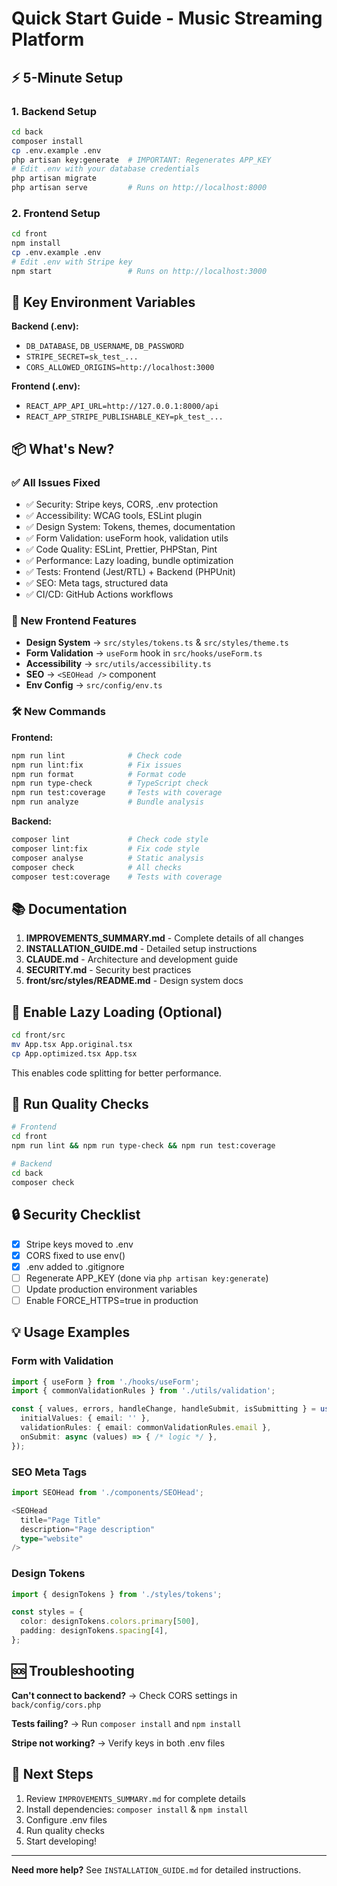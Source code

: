 # Quick Start Guide - Music Streaming Platform

## ⚡ 5-Minute Setup

### 1. Backend Setup
```bash
cd back
composer install
cp .env.example .env
php artisan key:generate  # IMPORTANT: Regenerates APP_KEY
# Edit .env with your database credentials
php artisan migrate
php artisan serve         # Runs on http://localhost:8000
```

### 2. Frontend Setup
```bash
cd front
npm install
cp .env.example .env
# Edit .env with Stripe key
npm start                 # Runs on http://localhost:3000
```

## 🔑 Key Environment Variables

**Backend (.env):**
- `DB_DATABASE`, `DB_USERNAME`, `DB_PASSWORD`
- `STRIPE_SECRET=sk_test_...`
- `CORS_ALLOWED_ORIGINS=http://localhost:3000`

**Frontend (.env):**
- `REACT_APP_API_URL=http://127.0.0.1:8000/api`
- `REACT_APP_STRIPE_PUBLISHABLE_KEY=pk_test_...`

## 📦 What's New?

### ✅ All Issues Fixed
- ✅ Security: Stripe keys, CORS, .env protection
- ✅ Accessibility: WCAG tools, ESLint plugin
- ✅ Design System: Tokens, themes, documentation
- ✅ Form Validation: useForm hook, validation utils
- ✅ Code Quality: ESLint, Prettier, PHPStan, Pint
- ✅ Performance: Lazy loading, bundle optimization
- ✅ Tests: Frontend (Jest/RTL) + Backend (PHPUnit)
- ✅ SEO: Meta tags, structured data
- ✅ CI/CD: GitHub Actions workflows

### 🎨 New Frontend Features
- **Design System** → `src/styles/tokens.ts` & `src/styles/theme.ts`
- **Form Validation** → `useForm` hook in `src/hooks/useForm.ts`
- **Accessibility** → `src/utils/accessibility.ts`
- **SEO** → `<SEOHead />` component
- **Env Config** → `src/config/env.ts`

### 🛠️ New Commands

**Frontend:**
```bash
npm run lint              # Check code
npm run lint:fix          # Fix issues
npm run format            # Format code
npm run type-check        # TypeScript check
npm run test:coverage     # Tests with coverage
npm run analyze           # Bundle analysis
```

**Backend:**
```bash
composer lint             # Check code style
composer lint:fix         # Fix code style
composer analyse          # Static analysis
composer check            # All checks
composer test:coverage    # Tests with coverage
```

## 📚 Documentation

1. **IMPROVEMENTS_SUMMARY.md** - Complete details of all changes
2. **INSTALLATION_GUIDE.md** - Detailed setup instructions
3. **CLAUDE.md** - Architecture and development guide
4. **SECURITY.md** - Security best practices
5. **front/src/styles/README.md** - Design system docs

## 🚀 Enable Lazy Loading (Optional)

```bash
cd front/src
mv App.tsx App.original.tsx
cp App.optimized.tsx App.tsx
```

This enables code splitting for better performance.

## 🧪 Run Quality Checks

```bash
# Frontend
cd front
npm run lint && npm run type-check && npm run test:coverage

# Backend
cd back
composer check
```

## 🔒 Security Checklist

- [x] Stripe keys moved to .env
- [x] CORS fixed to use env()
- [x] .env added to .gitignore
- [ ] Regenerate APP_KEY (done via `php artisan key:generate`)
- [ ] Update production environment variables
- [ ] Enable FORCE_HTTPS=true in production

## 💡 Usage Examples

### Form with Validation
```typescript
import { useForm } from './hooks/useForm';
import { commonValidationRules } from './utils/validation';

const { values, errors, handleChange, handleSubmit, isSubmitting } = useForm({
  initialValues: { email: '' },
  validationRules: { email: commonValidationRules.email },
  onSubmit: async (values) => { /* logic */ },
});
```

### SEO Meta Tags
```typescript
import SEOHead from './components/SEOHead';

<SEOHead
  title="Page Title"
  description="Page description"
  type="website"
/>
```

### Design Tokens
```typescript
import { designTokens } from './styles/tokens';

const styles = {
  color: designTokens.colors.primary[500],
  padding: designTokens.spacing[4],
};
```

## 🆘 Troubleshooting

**Can't connect to backend?**
→ Check CORS settings in `back/config/cors.php`

**Tests failing?**
→ Run `composer install` and `npm install`

**Stripe not working?**
→ Verify keys in both .env files

## 🎯 Next Steps

1. Review `IMPROVEMENTS_SUMMARY.md` for complete details
2. Install dependencies: `composer install` & `npm install`
3. Configure .env files
4. Run quality checks
5. Start developing!

---

**Need more help?** See `INSTALLATION_GUIDE.md` for detailed instructions.
